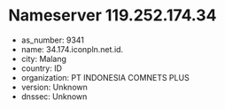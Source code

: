 # Nameserver 119.252.174.34

* as_number: 9341
* name: 34.174.iconpln.net.id.
* city: Malang
* country: ID
* organization: PT INDONESIA COMNETS PLUS
* version: Unknown
* dnssec: Unknown
